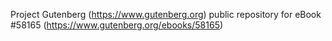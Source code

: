 Project Gutenberg (https://www.gutenberg.org) public repository for
eBook #58165 (https://www.gutenberg.org/ebooks/58165)
